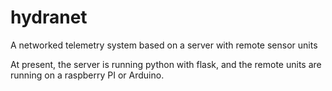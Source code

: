 hydranet
========

A networked telemetry system based on a server with remote sensor units

At present, the server is running python with flask, and the remote units are 
running on a raspberry PI or Arduino.

